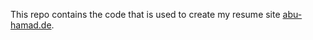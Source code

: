 This repo contains the code that is used to create my resume site [abu-hamad.de](http://abu-hamad.de).